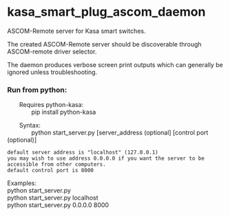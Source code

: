 # kasa_smart_plug_ascom_daemon
ASCOM-Remote server for Kasa smart switches.

The created ASCOM-Remote server should be discoverable through ASCOM-remote driver selector.

The daemon produces verbose screen print outputs which can generally be ignored unless troubleshooting.

  
### Run from python:
  Requires python-kasa:  
    pip install python-kasa  
  
  Syntax:  
    python start_server.py  [server_address (optional]  [control port (optional)]  
 
    default server address is "localhost" (127.0.0.1)  
    you may wish to use address 0.0.0.0 if you want the server to be accessible from other computers.  
    default control port is 8000  

  Examples:  
    python start_server.py  
    python start_server.py localhost  
    python start_server.py 0.0.0.0 8000  